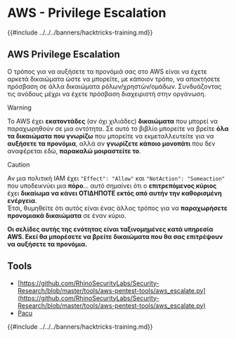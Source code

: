 # AWS - Privilege Escalation

{{#include ../../../banners/hacktricks-training.md}}

## AWS Privilege Escalation

Ο τρόπος για να αυξήσετε τα προνόμιά σας στο AWS είναι να έχετε αρκετά δικαιώματα ώστε να μπορείτε, με κάποιον τρόπο, να αποκτήσετε πρόσβαση σε άλλα δικαιώματα ρόλων/χρηστών/ομάδων. Συνδυάζοντας τις ανόδους μέχρι να έχετε πρόσβαση διαχειριστή στην οργάνωση.

> [!WARNING]
> Το AWS έχει **εκατοντάδες** (αν όχι χιλιάδες) **δικαιώματα** που μπορεί να παραχωρηθούν σε μια οντότητα. Σε αυτό το βιβλίο μπορείτε να βρείτε **όλα τα δικαιώματα που γνωρίζω** που μπορείτε να εκμεταλλευτείτε για να **αυξήσετε τα προνόμια**, αλλά αν **γνωρίζετε κάποιο μονοπάτι** που δεν αναφέρεται εδώ, **παρακαλώ μοιραστείτε το**.

> [!CAUTION]
> Αν μια πολιτική IAM έχει `"Effect": "Allow"` και `"NotAction": "Someaction"` που υποδεικνύει μια **πόρο**... αυτό σημαίνει ότι ο **επιτρεπόμενος κύριος** έχει **δικαίωμα να κάνει ΟΤΙΔΗΠΟΤΕ εκτός από αυτήν την καθορισμένη ενέργεια**.\
> Έτσι, θυμηθείτε ότι αυτός είναι ένας άλλος τρόπος για να **παραχωρήσετε προνομιακά δικαιώματα** σε έναν κύριο.

**Οι σελίδες αυτής της ενότητας είναι ταξινομημένες κατά υπηρεσία AWS. Εκεί θα μπορέσετε να βρείτε δικαιώματα που θα σας επιτρέψουν να αυξήσετε τα προνόμια.**

## Tools

- [https://github.com/RhinoSecurityLabs/Security-Research/blob/master/tools/aws-pentest-tools/aws_escalate.py](https://github.com/RhinoSecurityLabs/Security-Research/blob/master/tools/aws-pentest-tools/aws_escalate.py)
- [Pacu](https://github.com/RhinoSecurityLabs/pacu)

{{#include ../../../banners/hacktricks-training.md}}
